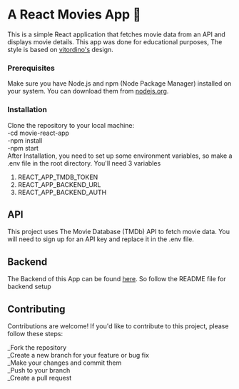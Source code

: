 
# A React Movies App 🍿 

This is a simple React application that fetches movie data from an API and displays movie details.
This app was done for educational purposes, The style is based on [vitordino's](URhttps://movies.vitordino.com) design. 


### Prerequisites

Make sure you have Node.js and npm (Node Package Manager) installed on your system. You can download them from [nodejs.org](https://nodejs.org/).

### Installation

Clone the repository to your local machine:  
-cd movie-react-app  
-npm install  
-npm start  
After Installation, you need to set up some environment variables, so make a .env file in the root directory. You'll need 3 variables  
1. REACT_APP_TMDB_TOKEN  
2. REACT_APP_BACKEND_URL  
3. REACT_APP_BACKEND_AUTH

## API

This project uses The Movie Database (TMDb) API to fetch movie data. You will need to sign up for an API key and replace it in the .env file.  

## Backend  
The Backend of this App can be found [here](https://github.com/dev-palwar/reelink-backend). So follow the README file for backend setup

## Contributing

Contributions are welcome! If you'd like to contribute to this project, please follow these steps:

_Fork the repository  
_Create a new branch for your feature or bug fix   
_Make your changes and commit them   
_Push to your branch    
_Create a pull request  
